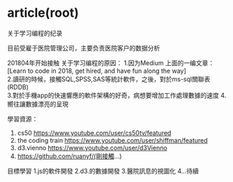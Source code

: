 # article(root)

 关于学习编程的纪录

目前受雇于医院管理公司，主要负责医院客户的数据分析  

201804年开始接触 
关于学习编程的原因：
1.因为Medium 上面的一编文章：  
   [Learn to code in 2018, get hired, and have fun along the way]   
2.讀研的時候，接觸SQL,SPSS,SAS等統計軟件，之後，對於ms-sql關聯表(RDDB)  
3.對於手機app的快速響應的軟件架構的好奇，病想要增加工作處理數據的速度
4.嚮往讓數據漂亮的呈現


學習資源：
1. cs50 https://www.youtube.com/user/cs50tv/featured
2. the coding train https://www.youtube.com/user/shiffman/featured 
3. d3.vienno https://www.youtube.com/user/d3Vienno
4. https://github.com/ruanyf/(剛接觸...) 


目標學習
1.js的軟件開發 
2.d3.的數據開發
3.醫院訊息的視圖化
4...待續








